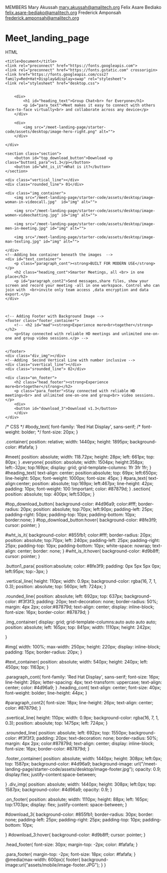 MEMBERS 
Mary Akussah   	mary.akussah@amalitech.org
Felix Asare Bediako  	felix.asare-bediako@amalitech.org
Frederick Amponsah	  frederick.amponsah@amalitech.org
# Meet_landing_page

HTML
<!DOCTYPE html>
<html lang="en">
<head>
    <meta charset="UTF-8">
    <meta http-equiv="X-UA-Compatible" content="IE=edge">
    <meta name="viewport" content="width=device-width, initial-scale=1.0">
 
    <title>Document</title>
    <link rel="preconnect" href="https://fonts.googleapis.com">
    <link rel="preconnect" href="https://fonts.gstatic.com" crossorigin>
    <link href="https://fonts.googleapis.com/css2?family=Red+Hat+Display&display=swap" rel="stylesheet">    
    <link rel="stylesheet" href="desktop.css">
</head>
<body id="body_text">
    <div class="container">
        <img  id="meet"  src="/meet-landing-page/starter-code/assets/logo.svg" alt="">
    </div>
    <!--Group chat for everyone-->
    <div class="everyone">
        <div>
            <img src="/meet-landing-page/starter-code/assets/desktop/image-hero-left.png" alt="">
        </div>
            
        <div>
            <h1 id="heading_text">Group Chat<br> for Everyone</h1>
            <p id="para_text">Meet makes it easy to connect with others face-to-face virtually<br> and collaborate across any device</p>
        </div>

        <div>
            <img src="/meet-landing-page/starter-code/assets/desktop/image-hero-right.png" alt="">
        </div>

    </div>
<!-- Adding Buttons, vertical line and cirle with number inclusive -->
    <section class="section">
        <button id="top_download_button">Download <p class="button1_para">v1.3</p></button>
        <button id="wht_is_it">What is it?</button>
    </section>

    <div class="vertical_line"></div>
    <div class="rounded_line"> 01</div>
<!-- Adding Image Containers for the four images -->
    <div class="img_container">
        <img src="/meet-landing-page/starter-code/assets/desktop/image-woman-in-videocall.jpg"  id="img" alt="">
       
        <img src="/meet-landing-page/starter-code/assets/desktop/image-women-videochatting.jpg" id="img" alt="">
        
        <img src="/meet-landing-page/starter-code/assets/desktop/image-men-in-meeting.jpg" id="img" alt="">
        
        <img src="/meet-landing-page/starter-code/assets/desktop/image-man-texting.jpg" id="img" alt="">
        
    </div>
    <!--Adding box container beneath the images  -->
    <div id="text_container">
        <p class="paragraph_cont"><strong>BUILT FOR MODERN USE</strong></p>
        <h2 class="heading_cont">Smarter Meetings, all <br> in one place</h2>
        <p id="paragraph_cont2">Send messages,share files, show your screen and record your meeting -all in one workspace. Control who can join with  <br>invite only team access ,data encryption and data export.</p>  
    </div>

   
    
    <!-- Adding Footer with Background Image -->
    <footer class="footer_container">
        <!-- <h2 id="mad"><strong>Experience more<br>together</strong></h2>
        <p>Stay connected with reliable HD meetings and unlimited one-on-one and group video sessions.</p> -->
            

    </footer>
    <div class="div_img"></div>
    <!--Adding  Second Vertical Line with number inclusive -->
    <div class="svertical_line"></div>
    <div class="srounded_line"> 02</div>
    
    <div class="on_footer">
        <h2 class="head_footer"><strong>Experience more<br>together</strong></h2>
        <p class="para_footer">Stay connected with reliable HD meetings<br> and unlimited one-on-one and group<br> video sessions.</p>
        <div>
        <button id="download_3">Download v1.3</button>
        </div>
    </div>


</body>
</html>
/* CSS */
#body_text{
    font-family: 'Red Hat Display', sans-serif;
    /* font-weight: bolder; */
    font-size: 20px;
}

.container{
    position: relative;
    width: 1440px;
    height: 1895px;
    background-color: #fafafa;
   }

#meet{
    position: absolute;
    width: 118.72px;
    height: 28px;
    left: 661px;
    top: 80px;
}
.everyone{
    position: absolute;
    width: 1504px;
    height:358px;
    left:-32px;
    top:169px;
    display: grid;
    grid-template-columns: 1fr 3fr 1fr;
}
#heading_text{
    text-align: center;
    position:absolute;
    top: 69px;
    left:650px;
    line-height: 50px;
    font-weight: 1000px;
    font-size: 45px;
}
#para_text{
    text-align:center;
    position: absolute;
    top:169px;
    left:467px;
    line-height: 42px;
    padding: 10px;
    font-weight: 100 !important;
    color: #87879d;
}
.section{
    position: absolute;
    top: 400px;
    left:530px; 
}

#top_download_button{
    background-color: #4d96a9;
    color:#fff;
    border-radius: 20px;
    position: absolute;
    top:70px;
    left:90px;
    padding-left: 25px;
    padding-right: 50px;
    padding-top: 10px;
    padding-bottom: 10px;
    border:none;
}
#top_download_button:hover{
    background-color: #8fe3f9;
    cursor: pointer;
}

#wht_is_it{
    background-color: #855fb1;
    color:#fff;
    border-radius: 20px;
    position: absolute;
    top:70px;
    left: 240px;
    padding-left: 25px;
    padding-right: 25px;
    padding-top: 10px;
    padding-bottom: 10px;
    white-space: nowrap;
    text-align: center;
    border: none;
}
#wht_is_it:hover{
    background-color: #d9b8ff;
    cursor: pointer;
}

.button1_para{
    position:absolute;
    color: #8fe3f9;
    padding: 0px 5px 5px 0px;
    left:95px;
    top:-3px;
}

.vertical_line{
    height: 110px;
    width: 0.9px;
    background-color: rgba(16, 7, 1, 0.3);
    position: absolute;
    top: 560px;
    left: 724px;
}

.rounded_line{
    position: absolute;
     left: 692px;
    top: 637px;
    background-color: #f3f3f3;
    padding: 20px;
    text-decoration: none;
    border-radius: 50%;
    margin: 4px 2px;
    color:#87879d;
    text-align: center;
    display: inline-block;
    font-size: 16px;
    border-color: #87879d;
}

.img_container{
    display: grid;
	grid-template-columns:auto auto auto auto;
	position: absolute;
	left: 165px;
    top: 841px;
    width: 1110px;
    height: 242px;
    
    
}

#img{
    width: 100%;
	max-width: 250px;
	height: 220px;
	display: inline-block;
	padding: 15px;
	border-radius: 20px;
}

#text_container{
    position: absolute;
    width: 540px;
    height: 240px;
    left: 450px;
    top: 1163px;
}

.paragraph_cont{
    font-family: 'Red Hat Display', sans-serif;
    font-size: 16px;
    line-height: 26px;
    letter-spacing: 4px;
    text-transform: uppercase;
    text-align: center;
    color: #4d96a9;
}
.heading_cont{
    text-align: center;
    font-size: 40px;
    font-weight: bolder;
    line-height: 44px; 
}   

#paragraph_cont2{
    font-size: 18px;
    line-height: 26px;
    text-align: center;
    color: #87879d;
}

.svertical_line{
    height: 110px;
    width: 0.9px;
    background-color: rgba(16, 7, 1, 0.3);
    position: absolute;
    top: 1475px;
    left: 724px;
}

.srounded_line{
    position: absolute;
    left: 692px;
    top: 1550px;
    background-color: #f3f3f3;
    padding: 20px;
    text-decoration: none;
    border-radius: 50%;
    margin: 4px 2px;
    color:#87879d;
    text-align: center;
    display: inline-block;
    font-size: 16px;
    border-color: #87879d;
}

.footer_container{
    position: absolute;
    width: 1440px;
    height: 308px;
    left:0px;
    top: 1587px;
    background-color: #4d96a9;
    background-image: url("/meet-landing-page/starter-code/assets/desktop/image-footer.jpg");
    opacity: 0.9;
    display:flex;
    justify-content:space-between;

}
.div_img{
    position: absolute;
    width: 1440px;
    height: 308px;
    left:0px;
    top: 1587px;
    background-color: #4d96a9;
    opacity: 0.9;
}

.on_footer{
    position: absolute;
    width: 1110px;
    height: 88px;
    left: 165px;
    top:1703px;
    display: flex;
    justify-content: space-between;
}

#download_3{
    background-color: #855fb1;
    border-radius: 30px;
    border: none;
    padding-left: 25px;
    padding-right: 25px;
    padding-top: 10px;
    padding-bottom: 10px;
   
}
#download_3:hover{
background-color: #d9b8ff;
cursor: pointer;
}

.head_footer{
    font-size: 30px;
    margin-top: -2px;
    color: #fafafa;
}

.para_footer{
    margin-top: -2px;
    font-size: 18px;
    color: #fafafa;
}
@media(max-width: 600px){
   footer{
    background-image:url("assets/mobile/image-footer.JPG");
    }
    }
